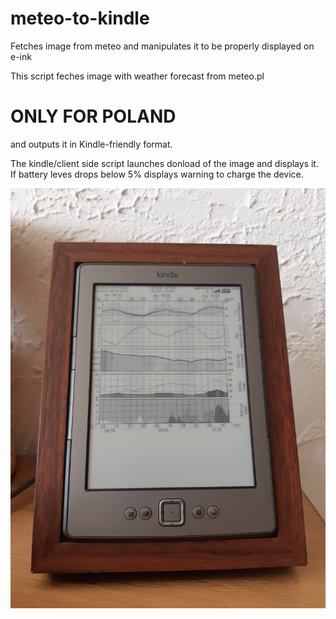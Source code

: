 # meteo-to-kindle
Fetches image from meteo and manipulates it to be properly displayed on e-ink

This script feches image with weather forecast from meteo.pl
# ONLY FOR POLAND
and outputs it in Kindle-friendly format.

The kindle/client side script launches donload of the image and displays it.
If battery leves drops below 5% displays warning to charge the device.

![alt text](https://github.com/cielke/meteo-to-kindle/raw/master/20180508_162118.jpg)
